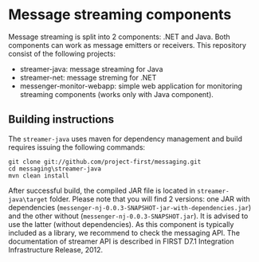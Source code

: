 Message streaming components
============================

Message streaming is split into 2 components: .NET and Java. Both components can work as message emitters or receivers.
This repository consist of the following projects:
- streamer-java: message streaming for Java
- streamer-net: message streming for .NET
- messenger-monitor-webapp: simple web application for monitoring streaming components (works only with Java component).

Building instructions
---------------------

The `streamer-java` uses maven for dependency management and build requires issuing the following commands:
    
    git clone git://github.com/project-first/messaging.git
    cd messaging\streamer-java
    mvn clean install
    
After successful build, the compiled JAR file is located in `streamer-java\target` folder. Please note that you will find 2 versions: one JAR with dependencies (`messenger-nj-0.0.3-SNAPSHOT-jar-with-dependencies.jar`) and the other without (`messenger-nj-0.0.3-SNAPSHOT.jar`). It is advised to use the latter (without dependencies).
As this component is typically included as a library, we recommend to check the messaging API. The documentation of streamer API is described in FIRST D7.1 Integration Infrastructure Release, 2012.



